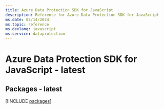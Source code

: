 ```yaml
---
title: Azure Data Protection SDK for JavaScript
description: Reference for Azure Data Protection SDK for JavaScript
ms.date: 02/14/2024
ms.topic: reference
ms.devlang: javascript
ms.service: dataprotection
---
```

# Azure Data Protection SDK for JavaScript - latest
## Packages - latest
[!INCLUDE [packages](data-protection-index.md)]